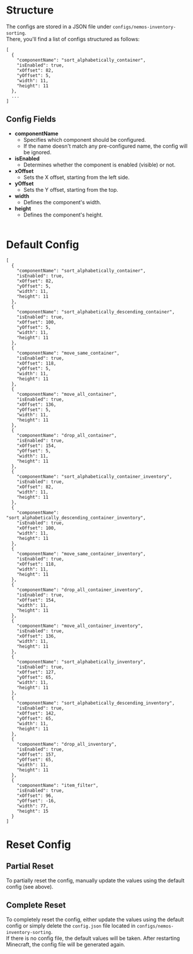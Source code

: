 # Structure
The configs are stored in a JSON file under `configs/nemos-inventory-sorting`. <br>
There, you'll find a list of configs structured as follows:

```
[
  {
    "componentName": "sort_alphabetically_container",
    "isEnabled": true,
    "xOffset": 82,
    "yOffset": 5,
    "width": 11,
    "height": 11
  },
  ...
]
```

## Config Fields
- **componentName**
    - Specifies which component should be configured.
    - If the name doesn't match any pre-configured name, the config will be ignored.
- **isEnabled**
    - Determines whether the component is enabled (visible) or not.
- **xOffset**
    - Sets the X offset, starting from the left side.
- **yOffset**
    - Sets the Y offset, starting from the top.
- **width**
    - Defines the component's width.
- **height**
    - Defines the component's height.
      <br><br>


# Default Config

```
[
  {
    "componentName": "sort_alphabetically_container",
    "isEnabled": true,
    "xOffset": 82,
    "yOffset": 5,
    "width": 11,
    "height": 11
  },
  {
    "componentName": "sort_alphabetically_descending_container",
    "isEnabled": true,
    "xOffset": 100,
    "yOffset": 5,
    "width": 11,
    "height": 11
  },
  {
    "componentName": "move_same_container",
    "isEnabled": true,
    "xOffset": 118,
    "yOffset": 5,
    "width": 11,
    "height": 11
  },
  {
    "componentName": "move_all_container",
    "isEnabled": true,
    "xOffset": 136,
    "yOffset": 5,
    "width": 11,
    "height": 11
  },
  {
    "componentName": "drop_all_container",
    "isEnabled": true,
    "xOffset": 154,
    "yOffset": 5,
    "width": 11,
    "height": 11
  },
  {
    "componentName": "sort_alphabetically_container_inventory",
    "isEnabled": true,
    "xOffset": 82,
    "width": 11,
    "height": 11
  },
  {
    "componentName": "sort_alphabetically_descending_container_inventory",
    "isEnabled": true,
    "xOffset": 100,
    "width": 11,
    "height": 11
  },
  {
    "componentName": "move_same_container_inventory",
    "isEnabled": true,
    "xOffset": 118,
    "width": 11,
    "height": 11
  },
  {
    "componentName": "drop_all_container_inventory",
    "isEnabled": true,
    "xOffset": 154,
    "width": 11,
    "height": 11
  },
  {
    "componentName": "move_all_container_inventory",
    "isEnabled": true,
    "xOffset": 136,
    "width": 11,
    "height": 11
  },
  {
    "componentName": "sort_alphabetically_inventory",
    "isEnabled": true,
    "xOffset": 127,
    "yOffset": 65,
    "width": 11,
    "height": 11
  },
  {
    "componentName": "sort_alphabetically_descending_inventory",
    "isEnabled": true,
    "xOffset": 142,
    "yOffset": 65,
    "width": 11,
    "height": 11
  },
  {
    "componentName": "drop_all_inventory",
    "isEnabled": true,
    "xOffset": 157,
    "yOffset": 65,
    "width": 11,
    "height": 11
  },
  {
    "componentName": "item_filter",
    "isEnabled": true,
    "xOffset": 96,
    "yOffset": -16,
    "width": 77,
    "height": 15
  }
]
```

# Reset Config
## Partial Reset
To partially reset the config, manually update the values using the default config (see above).

## Complete Reset
To completely reset the config, either update the values using the default config or simply delete the `config.json` file located in `configs/nemos-inventory-sorting`. <br>
If there is no config file, the default values will be taken.
After restarting Minecraft, the config file will be generated again.